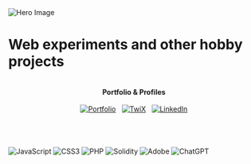 <img alt="Hero Image" src="https://greenzeta.com/wp-content/uploads/2024/01/zeta_laptop_wide_2-1024x341.png" />

# Web experiments and other hobby projects
<div align="center">
  <br/>
  <strong>Portfolio & Profiles</strong>
  <br/><br/>
  <a href="https://greenzeta.com"><img src="https://greenzeta.com/wp-content/uploads/2020/05/cropped-gz_green_dark_v2-150x150.png" alt="Portfolio" /></a>
  &nbsp;
  <a href="https://twitter.com/greenzeta"><img src="https://greenzeta.com/wp-content/uploads/2024/01/twitter-x-logo-150x150.jpg" alt="TwiX" /></a>
  &nbsp;
  <a href="https://www.linkedin.com/in/mwilber/"><img src="https://greenzeta.com/wp-content/uploads/2024/01/linkedin-icon-31483-150x150.png" alt="LinkedIn" /></a>
</div>
<br/>
<br/>
<br/>
<br/>
<span><img src="https://img.shields.io/badge/javascript-%23323330.svg?style=for-the-badge&logo=javascript&logoColor=%23F7DF1E" alt="JavaScript" /></span>
<span><img src="https://img.shields.io/badge/css3-%231572B6.svg?style=for-the-badge&logo=css3&logoColor=white" alt="CSS3" /></span>
<span><img src="https://img.shields.io/badge/php-%23777BB4.svg?style=for-the-badge&logo=php&logoColor=white" alt="PHP" /></span>
<span><img src="https://img.shields.io/badge/Solidity-%23363636.svg?style=for-the-badge&logo=solidity&logoColor=white" alt="Solidity" /></span>
<span><img src="https://img.shields.io/badge/adobe-%23FF0000.svg?style=for-the-badge&logo=adobe&logoColor=white" alt="Adobe" /></span>
<span><img src="https://img.shields.io/badge/chatGPT-74aa9c?style=for-the-badge&logo=openai&logoColor=white" alt="ChatGPT" /></span>

<!--
**mwilber/mwilber** is a ✨ _special_ ✨ repository because its `README.md` (this file) appears on your GitHub profile.

Here are some ideas to get you started:

- 🔭 I’m currently working on ...
- 🌱 I’m currently learning ...
- 👯 I’m looking to collaborate on ...
- 🤔 I’m looking for help with ...
- 💬 Ask me about ...
- 📫 How to reach me: ...
- 😄 Pronouns: ...
- ⚡ Fun fact: ...
-->
